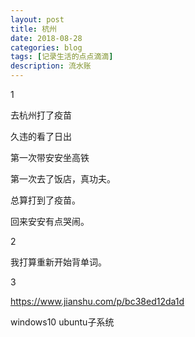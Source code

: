 ```yaml
---
layout: post
title: 杭州
date: 2018-08-28
categories: blog
tags: [记录生活的点点滴滴]
description: 流水账
---
```


1 

去杭州打了疫苗

久违的看了日出

第一次带安安坐高铁

第一次去了饭店，真功夫。

总算打到了疫苗。

回来安安有点哭闹。

2

我打算重新开始背单词。

3

https://www.jianshu.com/p/bc38ed12da1d

windows10 ubuntu子系统